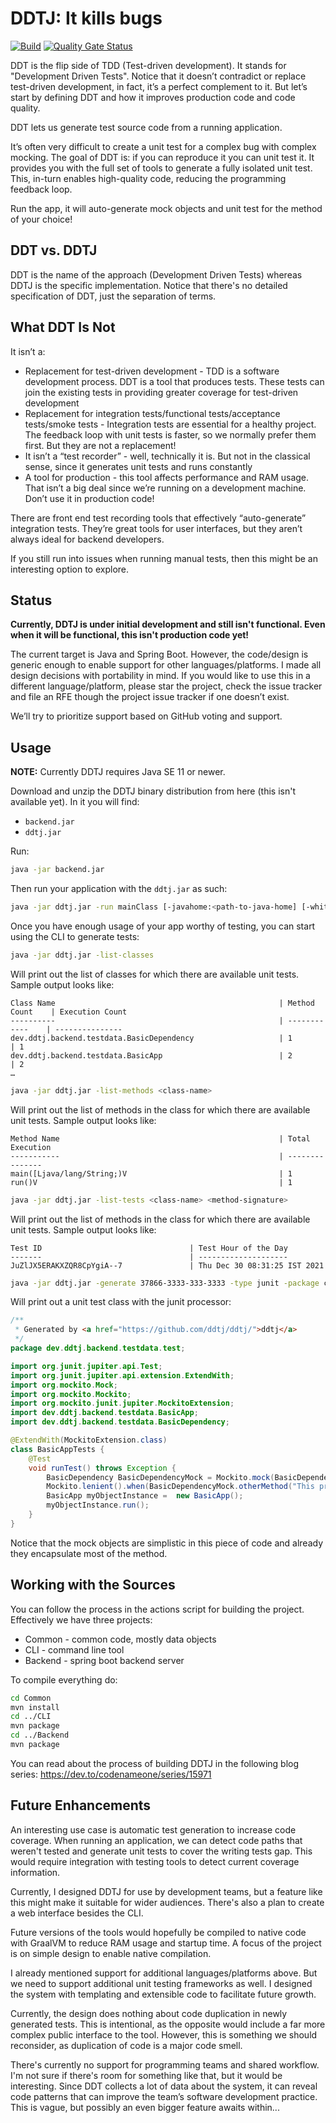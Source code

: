 # DDTJ: It kills bugs

[![Build](https://github.com/ddtj/ddtj/actions/workflows/build.yml/badge.svg)](https://github.com/ddtj/ddtj/actions/workflows/build.yml) [![Quality Gate Status](https://sonarcloud.io/api/project_badges/measure?project=ddtj_ddtj&metric=alert_status)](https://sonarcloud.io/summary/new_code?id=ddtj_ddtj)  


DDT is the flip side of TDD (Test-driven development). It stands for "Development Driven Tests". Notice that it doesn’t contradict or replace test-driven development, in fact, it’s a perfect complement to it. But let’s start by defining DDT and how it improves production code and code quality.

DDT lets us generate test source code from a running application. 

It’s often very difficult to create a unit test for a complex bug with complex mocking. The goal of DDT is: if you can reproduce it you can unit test it. It provides you with the full set of tools to generate a fully isolated unit test. This, in-turn enables high-quality code, reducing the programming feedback loop.

Run the app, it will auto-generate mock objects and unit test for the method of your choice!

## DDT vs. DDTJ
DDT is the name of the approach (Development Driven Tests) whereas DDTJ is the specific implementation. Notice that there's no detailed specification of DDT, just the separation of terms.

## What DDT Is Not
It isn’t a:
* Replacement for test-driven development - TDD is a software development process. DDT is a tool that produces tests. These tests can join the existing tests in providing greater coverage for test-driven development
* Replacement for integration tests/functional tests/acceptance tests/smoke tests  - Integration tests are essential for a healthy project. The feedback loop with unit tests is faster, so we normally prefer them first. But they are not a replacement!
* It isn’t a “test recorder” - well, technically it is. But not in the classical sense, since it generates unit tests and runs constantly
* A tool for production - this tool affects performance and RAM usage. That isn’t a big deal since we’re running on a development machine. Don’t use it in production code!

There are front end test recording tools that effectively “auto-generate” integration tests. They’re great tools for user interfaces, but they aren’t always ideal for backend developers. 

If you still run into issues when running manual tests, then this might be an interesting option to explore.

## Status
**Currently, DDTJ is under initial development and still isn't functional. Even when it will be functional, this isn't production code yet!**

The current target is Java and Spring Boot. However, the code/design is generic enough to enable support for other languages/platforms. I made all design decisions with portability in mind. If you would like to use this in a different language/platform, please star the project, check the issue tracker and file an RFE though the project issue tracker if one doesn’t exist. 

We’ll try to prioritize support based on GitHub voting and support.

## Usage
**NOTE:** Currently DDTJ requires Java SE 11 or newer.

Download and unzip the DDTJ binary distribution from here (this isn't available yet). In it you will find:
- `backend.jar`
- `ddtj.jar`
 
Run:

```bash
java -jar backend.jar
```

Then run your application with the `ddtj.jar` as such:

```bash
java -jar ddtj.jar -run mainClass [-javahome:<path-to-java-home] [-whitelist:regex-whitelist classes] [-classpath...] [-jar...] 
```

Once you have enough usage of your app worthy of testing, you can start using the CLI to generate tests:

```bash
java -jar ddtj.jar -list-classes
```

Will print out the list of classes for which there are available unit tests. Sample output looks like:

```
Class Name                                                  | Method Count    | Execution Count
----------                                                  | ------------    | ---------------
dev.ddtj.backend.testdata.BasicDependency                   | 1               | 1
dev.ddtj.backend.testdata.BasicApp                          | 2               | 2
…
```

```bash
java -jar ddtj.jar -list-methods <class-name>
```

Will print out the list of methods in the class for which there are available unit tests. Sample output looks like:

```
Method Name                                                 | Total Execution
-----------                                                 | ---------------
main([Ljava/lang/String;)V                                  | 1
run()V                                                      | 1
```

```bash
java -jar ddtj.jar -list-tests <class-name> <method-signature>
```

Will print out the list of methods in the class for which there are available unit tests. Sample output looks like:

```
Test ID                                 | Test Hour of the Day
-------                                 | --------------------
JuZlJX5ERAKXZQR8CpYgiA--7               | Thu Dec 30 08:31:25 IST 2021
```

```bash
java -jar ddtj.jar -generate 37866-3333-333-3333 -type junit -package com.mycompany.myapp.tests -classname MyMethodTest -methodName testMethod
```

Will print out a unit test class with the junit processor:

```java
/**
 * Generated by <a href="https://github.com/ddtj/ddtj/">ddtj</a>
 */
package dev.ddtj.backend.testdata.test;

import org.junit.jupiter.api.Test;
import org.junit.jupiter.api.extension.ExtendWith;
import org.mockito.Mock;
import org.mockito.Mockito;
import org.mockito.junit.jupiter.MockitoExtension;
import dev.ddtj.backend.testdata.BasicApp;
import dev.ddtj.backend.testdata.BasicDependency;

@ExtendWith(MockitoExtension.class)
class BasicAppTests {
    @Test
    void runTest() throws Exception {
        BasicDependency BasicDependencyMock = Mockito.mock(BasicDependency.class);
        Mockito.lenient().when(BasicDependencyMock.otherMethod("This prints three", 3)).thenReturn("This prints three 3");
        BasicApp myObjectInstance =  new BasicApp();
        myObjectInstance.run();
    }
}
```

Notice that the mock objects are simplistic in this piece of code and already they encapsulate most of the method.

## Working with the Sources
You can follow the process in the actions script for building the project. Effectively we have three projects:
* Common - common code, mostly data objects
* CLI - command line tool
* Backend - spring boot backend server

To compile everything do:

```bash
cd Common
mvn install
cd ../CLI
mvn package
cd ../Backend
mvn package
```

You can read about the process of building DDTJ in the following blog series: https://dev.to/codenameone/series/15971

## Future Enhancements
An interesting use case is automatic test generation to increase code coverage. When running an application, we can detect code paths that weren't tested and generate unit tests to cover the writing tests gap. This would require integration with testing tools to detect current coverage information.

Currently, I designed DDTJ for use by development teams, but a feature like this might make it suitable for wider audiences.
There's also a plan to create a web interface besides the CLI. 

Future versions of the tools would hopefully be compiled to native code with GraalVM to reduce RAM usage and startup time. A focus of the project is on simple design to enable native compilation.

I already mentioned support for additional languages/platforms above. But we need to support additional unit testing frameworks as well. I designed the system with templating and extensible code to facilitate future growth.

Currently, the design does nothing about code duplication in newly generated tests. This is intentional, as the opposite would include a far more complex public interface to the tool. However, this is something we should reconsider, as duplication of code is a major code smell. 

There's currently no support for programming teams and shared workflow. I'm not sure if there's room for something like that, but it would be interesting. Since DDT collects a lot of data about the system, it can reveal code patterns that can improve the team’s software development practice. This is vague, but possibly an even bigger feature awaits within...
